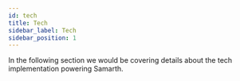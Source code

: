 ```yaml
---
id: tech
title: Tech
sidebar_label: Tech
sidebar_position: 1
---
```


In the following section we would be covering details about the tech implementation powering Samarth. 